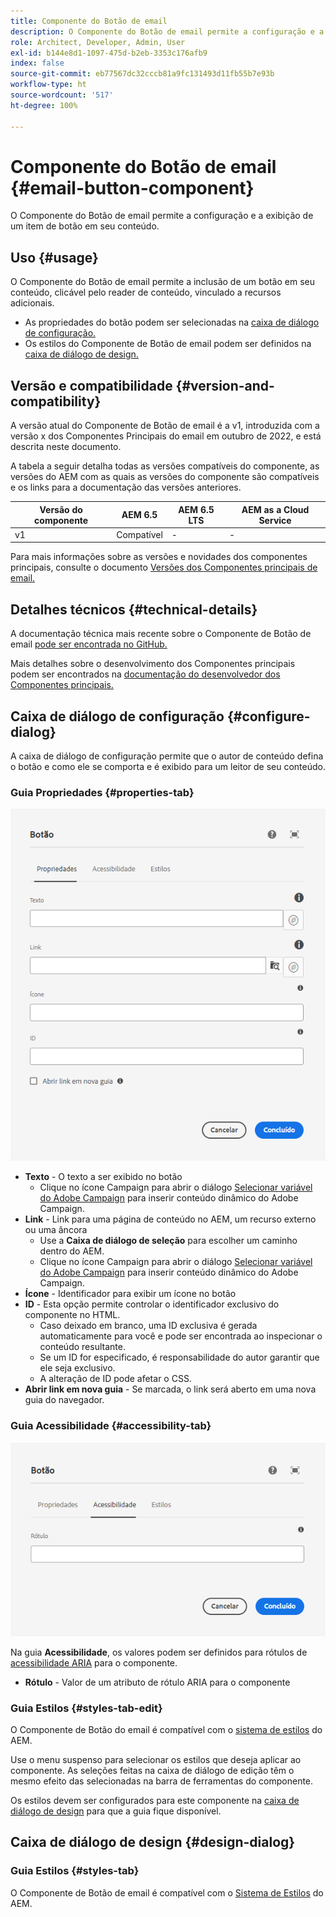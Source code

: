 ```yaml
---
title: Componente do Botão de email
description: O Componente do Botão de email permite a configuração e a exibição de um item de botão em seu conteúdo.
role: Architect, Developer, Admin, User
exl-id: b144e8d1-1097-475d-b2eb-3353c176afb9
index: false
source-git-commit: eb77567dc32cccb81a9fc131493d11fb55b7e93b
workflow-type: ht
source-wordcount: '517'
ht-degree: 100%

---
```



# Componente do Botão de email {#email-button-component}

O Componente do Botão de email permite a configuração e a exibição de um item de botão em seu conteúdo.

## Uso {#usage}

O Componente do Botão de email permite a inclusão de um botão em seu conteúdo, clicável pelo reader de conteúdo, vinculado a recursos adicionais.

* As propriedades do botão podem ser selecionadas na [caixa de diálogo de configuração.](#configure-dialog)
* Os estilos do Componente de Botão de email podem ser definidos na [caixa de diálogo de design.](#design-dialog)

## Versão e compatibilidade {#version-and-compatibility}

A versão atual do Componente de Botão de email é a v1, introduzida com a versão x dos Componentes Principais do email em outubro de 2022, e está descrita neste documento.

A tabela a seguir detalha todas as versões compatíveis do componente, as versões do AEM com as quais as versões do componente são compatíveis e os links para a documentação das versões anteriores.

| Versão do componente | AEM 6.5 | AEM 6.5 LTS | AEM as a Cloud Service |
|---|---|---|---|
| v1 | Compatível | - | - |

Para mais informações sobre as versões e novidades dos componentes principais, consulte o documento [Versões dos Componentes principais de email.](/help/email/versions.md)

## Detalhes técnicos {#technical-details}

A documentação técnica mais recente sobre o Componente de Botão de email [pode ser encontrada no GitHub.](https://adobe.com/go/aem_cmp_tech_email_button_v1)

Mais detalhes sobre o desenvolvimento dos Componentes principais podem ser encontrados na [documentação do desenvolvedor dos Componentes principais.](/help/developing/overview.md)

## Caixa de diálogo de configuração {#configure-dialog}

A caixa de diálogo de configuração permite que o autor de conteúdo defina o botão e como ele se comporta e é exibido para um leitor de seu conteúdo.

### Guia Propriedades {#properties-tab}

![Guia Propriedades da caixa de diálogo de edição do componente de Botão](/help/email/assets/email-button-edit-properties.png)

* **Texto** - O texto a ser exibido no botão
   * Clique no ícone Campaign para abrir o diálogo [Selecionar variável do Adobe Campaign](/help/email/campaign-variables.md) para inserir conteúdo dinâmico do Adobe Campaign.
* **Link** - Link para uma página de conteúdo no AEM, um recurso externo ou uma âncora
   * Use a **Caixa de diálogo de seleção** para escolher um caminho dentro do AEM.
   * Clique no ícone Campaign para abrir o diálogo [Selecionar variável do Adobe Campaign](/help/email/campaign-variables.md) para inserir conteúdo dinâmico do Adobe Campaign.
* **Ícone** - Identificador para exibir um ícone no botão
* **ID** - Esta opção permite controlar o identificador exclusivo do componente no HTML.
   * Caso deixado em branco, uma ID exclusiva é gerada automaticamente para você e pode ser encontrada ao inspecionar o conteúdo resultante.
   * Se um ID for especificado, é responsabilidade do autor garantir que ele seja exclusivo.
   * A alteração de ID pode afetar o CSS.
* **Abrir link em nova guia** - Se marcada, o link será aberto em uma nova guia do navegador.

### Guia Acessibilidade {#accessibility-tab}

![Guia Acessibilidade da caixa de diálogo de edição do componente de Botão](/help/email/assets/email-button-edit-accessibility.png)

Na guia **Acessibilidade**, os valores podem ser definidos para rótulos de [acessibilidade ARIA](https://www.w3.org/WAI/standards-guidelines/aria/) para o componente.

* **Rótulo** - Valor de um atributo de rótulo ARIA para o componente

### Guia Estilos {#styles-tab-edit}

O Componente de Botão do email é compatível com o [sistema de estilos](/help/get-started/authoring.md#component-styling) do AEM.

Use o menu suspenso para selecionar os estilos que deseja aplicar ao componente. As seleções feitas na caixa de diálogo de edição têm o mesmo efeito das selecionadas na barra de ferramentas do componente.

Os estilos devem ser configurados para este componente na [caixa de diálogo de design](#design-dialog) para que a guia fique disponível.

## Caixa de diálogo de design {#design-dialog}

### Guia Estilos {#styles-tab}

O Componente de Botão de email é compatível com o [Sistema de Estilos](/help/get-started/authoring.md#component-styling) do AEM.
